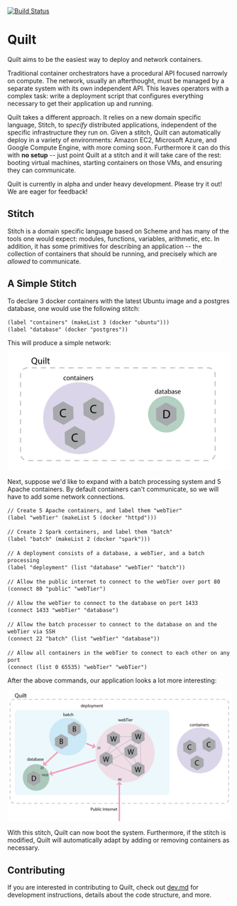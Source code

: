 [![Build Status](https://travis-ci.org/NetSys/quilt.svg?branch=master)](https://travis-ci.org/NetSys/quilt)
# Quilt

Quilt aims to be the easiest way to deploy and network containers.

Traditional container orchestrators have a procedural API focused narrowly on
compute.  The network, usually an afterthought, must be managed by a separate
system with its own independent API.  This leaves operators with a complex
task: write a deployment script that configures everything necessary to get
their application up and running.

Quilt takes a different approach.  It relies on a new domain specific language,
Stitch, to _specify_ distributed applications, independent of the specific
infrastructure they run on.  Given a stitch, Quilt can automatically deploy in
a variety of environments: Amazon EC2, Microsoft Azure, and Google Compute
Engine, with more coming soon.  Furthermore it can do this with **no setup** --
just point Quilt at a stitch and it will take care of the rest: booting virtual
machines, starting containers on those VMs, and ensuring they can communicate.

Quilt is currently in alpha and under heavy development. Please try it out!
We are eager for feedback!

## Stitch

Stitch is a domain specific language based on Scheme and has many of the tools
one would expect: modules, functions, variables, arithmetic, etc.  In addition,
it has some primitives for describing an application -- the collection of
containers that should be running, and precisely which are _allowed_ to
communicate.

## A Simple Stitch

To declare 3 docker containers with the latest Ubuntu image and a postgres
database, one would use the following stitch:

<!-- BEGIN CODE -->
    (label "containers" (makeList 3 (docker "ubuntu")))
    (label "database" (docker "postgres"))
<!-- END CODE -->

This will produce a simple network:

<img src="./doc-images/quiltSimple.png">

Next, suppose we'd like to expand with a batch processing system and 5 Apache
containers. By default containers can't communicate, so we will have to add
some network connections.

<!-- BEGIN CODE -->
    // Create 5 Apache containers, and label them "webTier"
    (label "webTier" (makeList 5 (docker "httpd")))

    // Create 2 Spark containers, and label them "batch"
    (label "batch" (makeList 2 (docker "spark")))

    // A deployment consists of a database, a webTier, and a batch processing
    (label "deployment" (list "database" "webTier" "batch"))

    // Allow the public internet to connect to the webTier over port 80
    (connect 80 "public" "webTier")

    // Allow the webTier to connect to the database on port 1433
    (connect 1433 "webTier" "database")

    // Allow the batch processer to connect to the database on and the webTier via SSH
    (connect 22 "batch" (list "webTier" "database"))

    // Allow all containers in the webTier to connect to each other on any port
    (connect (list 0 65535) "webTier" "webTier")
<!-- END CODE -->

After the above commands, our application looks a lot more interesting:

<img src="./doc-images/quiltAbstractWebTierConnect.png">

With this stitch, Quilt can now boot the system. Furthermore, if the stitch is
modified, Quilt will automatically adapt by adding or removing containers as
necessary.

## Contributing
If you are interested in contributing to Quilt, check out [dev.md](dev.md) for
development instructions, details about the code structure, and more.
